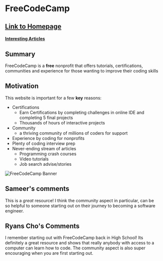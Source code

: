 # FreeCodeCamp

## [Link to Homepage](https://www.freecodecamp.org)
#### [Interesting Articles](https://www.freecodecamp.org)

## Summary
FreeCodeCamp is a **free** nonprofit that offers tutorials, certifications,
communities and experience for those wanting to improve their coding skills

## Motivation
This website is important for a few **key** reasons:

* Certifications
  * Earn Certifications by completing challenges in online IDE and completing
    5 final projects
  * Thousands of hours of interactive projects
* Community
  * a thriving community of millions of coders for support
* Experience by coding for nonprofits
* Plenty of coding interview prep
* Never-ending stream of articles
  * Programming crash courses
  * Video tutorials
  * Job search advise/stories

![FreeCodeCamp Banner](https://camo.githubusercontent.com/60c67cf9ac2db30d478d21755289c423e1f985c6/68747470733a2f2f73332e616d617a6f6e6177732e636f6d2f66726565636f646563616d702f776964652d736f6369616c2d62616e6e65722e706e67)

## Sameer's comments
This is a *great* resource! I think the community aspect in particular, can be so helpful to someone starting out on their journey to becoming a software engineer.

## Ryans Cho's Comments

I remember starting out with FreeCodeCamp back in High School!  Its definitely a great resource
and shows that really anybody with access to a computer can learn how to code.  The community
aspect is also super encouraging when you are first starting out.  
